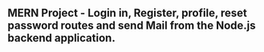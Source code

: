 ## MERN Project - Login in, Register,  profile, reset password routes and send Mail from the Node.js backend application.
